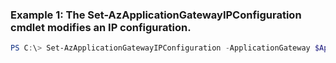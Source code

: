 ### Example 1: The Set-AzApplicationGatewayIPConfiguration cmdlet modifies an IP configuration.
```powershell
PS C:\> Set-AzApplicationGatewayIPConfiguration -ApplicationGateway $AppGw -Name AppgwSubnet01 -SubnetId $Vnet.Subnets[0].Id
```

